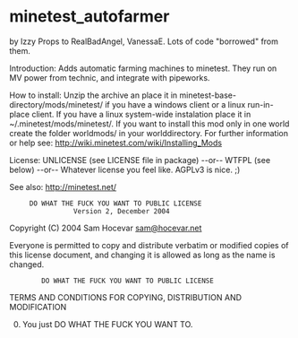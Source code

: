 minetest_autofarmer
================
by Izzy
Props to RealBadAngel, VanessaE. Lots of code "borrowed" from them.


Introduction:
Adds automatic farming machines to minetest. They run on MV power from technic, and integrate with pipeworks.

How to install:
Unzip the archive an place it in minetest-base-directory/mods/minetest/
if you have a windows client or a linux run-in-place client. If you have
a linux system-wide instalation place it in ~/.minetest/mods/minetest/.
If you want to install this mod only in one world create the folder
worldmods/ in your worlddirectory.
For further information or help see:
<http://wiki.minetest.com/wiki/Installing_Mods>


License:
UNLICENSE (see LICENSE file in package)
--or--
WTFPL (see below)
--or--
Whatever license you feel like. AGPLv3 is nice. ;)

See also:
<http://minetest.net/>






         DO WHAT THE FUCK YOU WANT TO PUBLIC LICENSE
                    Version 2, December 2004

 Copyright (C) 2004 Sam Hocevar <sam@hocevar.net>

 Everyone is permitted to copy and distribute verbatim or modified
 copies of this license document, and changing it is allowed as long
 as the name is changed.

            DO WHAT THE FUCK YOU WANT TO PUBLIC LICENSE
   TERMS AND CONDITIONS FOR COPYING, DISTRIBUTION AND MODIFICATION

  0. You just DO WHAT THE FUCK YOU WANT TO.

